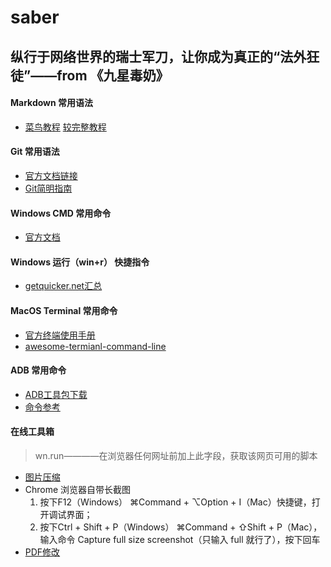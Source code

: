 # saber
纵行于网络世界的瑞士军刀，让你成为真正的“法外狂徒”——from 《九星毒奶》
---

#### Markdown 常用语法
- [菜鸟教程](https://www.runoob.com/markdown/md-tutorial.html) [较完整教程](http://xianbai.me/learn-md/index.html)

#### Git 常用语法
- [官方文档链接](https://help.github.com/cn/github/authenticating-to-github/generating-a-new-ssh-key-and-adding-it-to-the-ssh-agent)
- [Git简明指南](https://rogerdudler.github.io/git-guide/index.zh.html)

#### Windows CMD 常用命令
- [官方文档](https://docs.microsoft.com/zh-cn/windows-server/administration/windows-commands/cd)

#### Windows 运行（win+r） 快捷指令
- [getquicker.net汇总](https://getquicker.net/Forum/ViewTopic/172)

#### MacOS Terminal 常用命令
- [官方终端使用手册](https://support.apple.com/zh-cn/guide/terminal/apd5265185d-f365-44cb-8b09-71a064a42125/2.10/mac/10.15)
- [awesome-termianl-command-line](https://nusr.github.io/post/awesome-macos-command-line-zh/README/)

#### ADB 常用命令
- [ADB工具包下载](https://www.appinn.com/download-adb-or-fastboot-without-android-studio/)
- [命令参考](https://zhuanlan.zhihu.com/p/97376998)

#### 在线工具箱
> wn.run————在浏览器任何网址前加上此字段，获取该网页可用的脚本
- [图片压缩](https://squoosh.app/)
- Chrome 浏览器自带长截图
    1. 按下F12（Windows） ⌘Command + ⌥Option + I（Mac）快捷键，打开调试界面；
    2. 按下Ctrl + Shift + P（Windows） ⌘Command + ⇧Shift + P（Mac），输入命令 Capture full size screenshot（只输入 full 就行了），按下回车
- [PDF修改](https://tools.pdf24.org/zh/)

